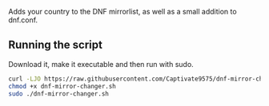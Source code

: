 Adds your country to the DNF mirrorlist, as well as a small addition to dnf.conf.

## Running the script
Download it, make it executable and then run with sudo.

```bash
curl -LJO https://raw.githubusercontent.com/Captivate9575/dnf-mirror-changer/main/dnf-mirror-changer.sh
chmod +x dnf-mirror-changer.sh
sudo ./dnf-mirror-changer.sh
```
